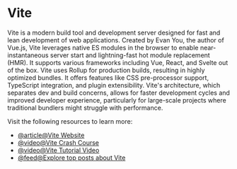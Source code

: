 # Vite

Vite is a modern build tool and development server designed for fast and lean development of web applications. Created by Evan You, the author of Vue.js, Vite leverages native ES modules in the browser to enable near-instantaneous server start and lightning-fast hot module replacement (HMR). It supports various frameworks including Vue, React, and Svelte out of the box. Vite uses Rollup for production builds, resulting in highly optimized bundles. It offers features like CSS pre-processor support, TypeScript integration, and plugin extensibility. Vite's architecture, which separates dev and build concerns, allows for faster development cycles and improved developer experience, particularly for large-scale projects where traditional bundlers might struggle with performance.

Visit the following resources to learn more:

- [@article@Vite Website](https://vitejs.dev)
- [@video@Vite Crash Course](https://youtu.be/LQQ3CR2JTX8)
- [@video@Vite Tutorial Video](https://www.youtube.com/watch?v=VAeRhmpcWEQ)
- [@feed@Explore top posts about Vite](https://app.daily.dev/tags/vite?ref=roadmapsh)
